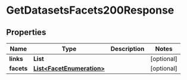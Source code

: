 

# GetDatasetsFacets200Response


## Properties

| Name | Type | Description | Notes |
|------------ | ------------- | ------------- | -------------|
|**links** | **List** |  |  [optional] |
|**facets** | [**List&lt;FacetEnumeration&gt;**](FacetEnumeration.md) |  |  [optional] |



